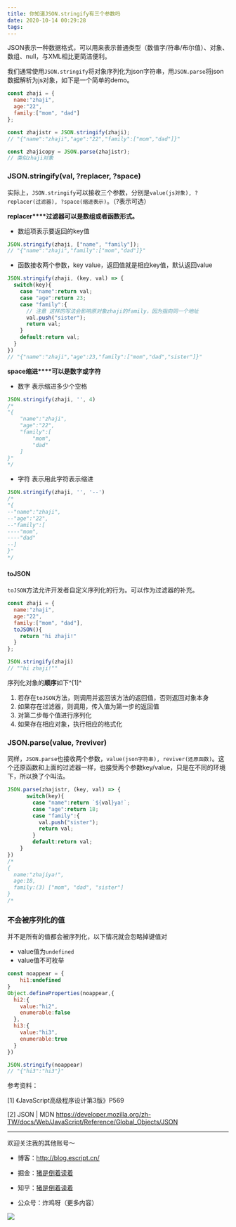 ```yaml
---
title: 你知道JSON.stringify有三个参数吗
date: 2020-10-14 00:29:28
tags:
---
```


JSON表示一种数据格式，可以用来表示普通类型（数值字/符串/布尔值）、对象、数组、null，与XML相比更简洁便利。



我们通常使用`JSON.stringify`将对象序列化为json字符串，用`JSON.parse`将json数据解析为js对象，如下是一个简单的demo。

```js
const zhaji = {
  name:"zhaji",
  age:"22",
  family:["mom", "dad"]
};

const zhajistr = JSON.stringify(zhaji); 
// "{"name":"zhaji","age":"22","family":["mom","dad"]}"

const zhajicopy = JSON.parse(zhajistr); 
// 类似zhaji对象
```



### JSON.stringify(val, ?replacer, ?space)

实际上，`JSON.stringify`可以接收三个参数，分别是`value(js对象), ?replacer(过滤器), ?space(缩进表示)`。（?表示可选）

**replacer****过滤器可以是数组或者函数形式。**

- 数组项表示要返回的key值



```js
JSON.stringify(zhaji, ["name", "family"]);
// "{"name":"zhaji","family":["mom","dad"]}"
```



- 函数接收两个参数，key value，返回值就是相应key值，默认返回value



```js
JSON.stringify(zhaji, (key, val) => {
  switch(key){
    case "name":return val;
    case "age":return 23;
    case "family":{
      // 注意 这样的写法会影响原对象zhaji的family，因为指向同一个地址
      val.push("sister"); 
      return val;  
    }
    default:return val;
  }
})
// "{"name":"zhaji","age":23,"family":["mom","dad","sister"]}"
```



**space缩进****可以是数字或字符**

- 数字 表示缩进多少个空格

```js
JSON.stringify(zhaji, '', 4)
/* 
"{
    "name":"zhaji",
    "age":"22",
    "family":[
        "mom",
        "dad"
    ]
}"
*/
```

- 字符 表示用此字符表示缩进

```js
JSON.stringify(zhaji, '', '--')
/*
"{
--"name":"zhaji",
--"age":"22",
--"family":[
----"mom",
----"dad"
--]
}"
*/
```

#### toJSON

`toJSON`方法允许开发者自定义序列化的行为。可以作为过滤器的补充。

```js
const zhaji = {
  name:"zhaji",
  age:"22",
  family:["mom", "dad"],
  toJSON(){
    return "hi zhaji!"
  }
};

JSON.stringify(zhaji)
// ""hi zhaji!""
```

序列化对象的**顺序**如下^[1]^

1. 若存在`toJSON`方法，则调用并返回该方法的返回值，否则返回对象本身
2. 如果存在过滤器，则调用，传入值为第一步的返回值
3. 对第二步每个值进行序列化
4. 如果存在相应对象，执行相应的格式化



### JSON.parse(value, ?reviver)

同样，`JSON.parse`也接收两个参数，`value(json字符串), reviver(还原函数)`。这个还原函数和上面的过滤器一样，也接受两个参数key/value，只是在不同的环境下，所以换了个叫法。

```js
JSON.parse(zhajistr, (key, val) => {
      switch(key){
        case "name":return `${val}ya!`;
        case "age":return 18;
        case "family":{
          val.push("sister"); 
          return val;  
        }
        default:return val;
    }
})
/* 
{
  name:"zhajiya!",
  age:18,
  family:(3) ["mom", "dad", "sister"]
}
/*
```

### 不会被序列化的值

并不是所有的值都会被序列化，以下情况就会忽略掉键值对

- value值为`undefined`
- value值不可枚举

```js
const noappear = {
    hi1:undefined
}
Object.defineProperties(noappear,{
  hi2:{
    value:"hi2",
    enumerable:false
  },
  hi3:{
    value:"hi3",
    enumerable:true
  }
})

JSON.stringify(noappear)
// "{"hi3":"hi3"}"
```



参考资料：

[1] 《JavaScript高级程序设计第3版》P569

[2] JSON | MDN https://developer.mozilla.org/zh-TW/docs/Web/JavaScript/Reference/Global_Objects/JSON

------------------------------------------------ 

欢迎关注我的其他账号～

- 博客：http://blog.escript.cn/

- 掘金：[猪是倒着读着](https://juejin.im/user/1697301686129127) 

- 知乎：[猪是倒着读着](https://www.zhihu.com/people/zhu-shi-dao-zhao-du-de)

- 公众号：炸鸡呀（更多内容）

![](https://p3-juejin.byteimg.com/tos-cn-i-k3u1fbpfcp/e5379eb07cc84cfd850afb4e41f41acc~tplv-k3u1fbpfcp-zoom-1.image?imageslim)


